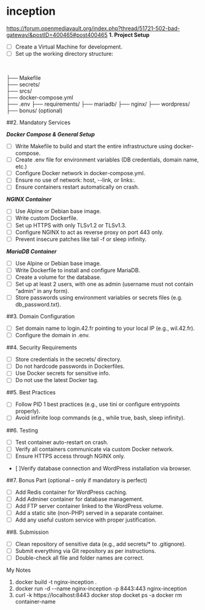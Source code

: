 # inception
https://forum.openmediavault.org/index.php?thread/51721-502-bad-gateway/&postID=400465#post400465
**1. Project Setup**

- [ ] Create a Virtual Machine for development.
- [ ] Set up the working directory structure:
</br>

├── Makefile</br>
├── secrets/</br>
├── srcs/</br>
    ├── docker-compose.yml</br>
    ├── .env
    ├── requirements/
        ├── mariadb/
        ├── nginx/
        ├── wordpress/
        ├── bonus/ (optional)

##2. Mandatory Services

***Docker Compose & General Setup***
- [ ] Write Makefile to build and start the entire infrastructure using docker-compose.
- [ ] Create .env file for environment variables (DB credentials, domain name, etc.)
- [ ] Configure Docker network in docker-compose.yml.
- [ ] Ensure no use of network: host, --link, or links:.
- [ ] Ensure containers restart automatically on crash.

***NGINX Container***
- [ ] Use Alpine or Debian base image.
- [ ] Write custom Dockerfile.
- [ ] Set up HTTPS with only TLSv1.2 or TLSv1.3.
- [ ] Configure NGINX to act as reverse proxy on port 443 only.
- [ ] Prevent insecure patches like tail -f or sleep infinity.

***MariaDB Container***
- [ ] Use Alpine or Debian base image.
- [ ] Write Dockerfile to install and configure MariaDB.
- [ ] Create a volume for the database.
- [ ] Set up at least 2 users, with one as admin (username must not contain “admin” in any form).
- [ ] Store passwords using environment variables or secrets files (e.g. db_password.txt).

##3. Domain Configuration
- [ ] Set domain name to login.42.fr pointing to your local IP (e.g., wil.42.fr).
- [ ] Configure the domain in .env.

##4. Security Requirements
- [ ] Store credentials in the secrets/ directory.
- [ ] Do not hardcode passwords in Dockerfiles.
- [ ] Use Docker secrets for sensitive info.
- [ ] Do not use the latest Docker tag.

##5. Best Practices
- [ ] Follow PID 1 best practices (e.g., use tini or configure entrypoints properly).
- [ ] Avoid infinite loop commands (e.g., while true, bash, sleep infinity).

##6. Testing
- [ ] Test container auto-restart on crash.
- [ ] Verify all containers communicate via custom Docker network.
- [ ] Ensure HTTPS access through NGINX only.
- [ ]Verify database connection and WordPress installation via browser.

##7. Bonus Part (optional – only if mandatory is perfect)
- [ ] Add Redis container for WordPress caching.
- [ ] Add Adminer container for database management.
- [ ] Add FTP server container linked to the WordPress volume.
- [ ] Add a static site (non-PHP) served in a separate container.
- [ ] Add any useful custom service with proper justification.

##8. Submission
- [ ] Clean repository of sensitive data (e.g., add secrets/* to .gitignore).
- [ ] Submit everything via Git repository as per instructions.
- [ ] Double-check all file and folder names are correct.

My Notes
1. docker build -t nginx-inception .
2. docker run -d --name nginx-inception -p 8443:443 nginx-inception
3. curl -k https://localhost:8443
docker stop
docket ps -a
docker rm container-name
